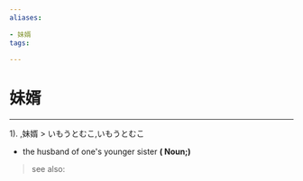 ```yaml
---
aliases:
    
- 妹婿
tags:
    
---
```


# 妹婿
---
1).
,妹婿 > いもうとむこ,いもうとむこ

- the husband of one's younger sister
**( Noun;)**
> see also: 
            